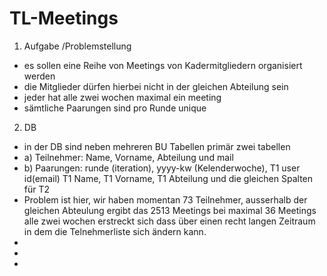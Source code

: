 # TL-Meetings
1. Aufgabe /Problemstellung
- es sollen eine Reihe von Meetings von Kadermitgliedern organisiert werden
- die Mitglieder dürfen hierbei nicht in der gleichen Abteilung sein
- jeder hat alle zwei wochen maximal ein meeting
- sämtliche Paarungen sind pro Runde unique

2. DB
- in der DB sind neben mehreren BU Tabellen primär zwei tabellen
- a) Teilnehmer: Name, Vorname, Abteilung und mail
- b) Paarungen: runde (iteration), yyyy-kw (Kelenderwoche), T1 user id(email) T1 Name, T1 Vorname, T1 Abteilung und die gleichen Spalten für T2
-   Problem ist hier, wir haben momentan 73 Teilnehmer, ausserhalb der gleichen Abteulung ergibt das 2513 Meetings bei maximal 36 Meetings alle zwei wochen erstreckt sich dass über einen recht langen Zeitraum in dem die Telnehmerliste sich ändern kann.
- 
-   
- 
